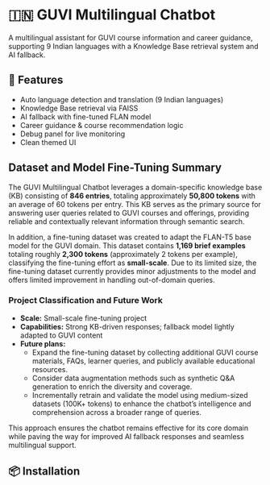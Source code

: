 # 🇮🇳 GUVI Multilingual Chatbot

A multilingual assistant for GUVI course information and career guidance, supporting 9 Indian languages with a Knowledge Base retrieval system and AI fallback.

## 🚀 Features
- Auto language detection and translation (9 Indian languages)
- Knowledge Base retrieval via FAISS
- AI fallback with fine-tuned FLAN model
- Career guidance & course recommendation logic
- Debug panel for live monitoring
- Clean themed UI

## Dataset and Model Fine-Tuning Summary

The GUVI Multilingual Chatbot leverages a domain-specific knowledge base (KB) consisting of **846 entries**, totaling approximately **50,800 tokens** with an average of 60 tokens per entry. This KB serves as the primary source for answering user queries related to GUVI courses and offerings, providing reliable and contextually relevant information through semantic search.

In addition, a fine-tuning dataset was created to adapt the FLAN-T5 base model for the GUVI domain. This dataset contains **1,169 brief examples** totaling roughly **2,300 tokens** (approximately 2 tokens per example), classifying the fine-tuning effort as **small-scale**. Due to its limited size, the fine-tuning dataset currently provides minor adjustments to the model and offers limited improvement in handling out-of-domain queries.

### Project Classification and Future Work

- **Scale:** Small-scale fine-tuning project  
- **Capabilities:** Strong KB-driven responses; fallback model lightly adapted to GUVI content  
- **Future plans:**  
  - Expand the fine-tuning dataset by collecting additional GUVI course materials, FAQs, learner queries, and publicly available educational resources.  
  - Consider data augmentation methods such as synthetic Q&A generation to enrich the diversity and coverage.  
  - Incrementally retrain and validate the model using medium-sized datasets (100K+ tokens) to enhance the chatbot’s intelligence and comprehension across a broader range of queries.

This approach ensures the chatbot remains effective for its core domain while paving the way for improved AI fallback responses and seamless multilingual support.

## 📦 Installation
